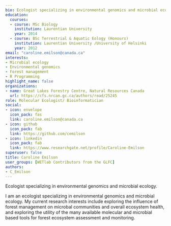 ```yaml
--- 
bio: Ecologist specializing in environmental genomics and microbial ecology.
education:
  courses:
  - course: MSc Biology
    institution: Laurentian University
    year: 2014
  - course: BSc Terrestrial & Aquatic Eology (Honours)
    institution: Laurentian University /University of Helsinki
    year: 2012
email: "caroline.emilson@canada.ca"
interests:
- Microbial ecology
- Environmental genomics
- Forest management
- R Programming
highlight_name: false
organizations:
- name: Great Lakes Forestry Centre, Natural Resources Canada
  url: https://cfs.nrcan.gc.ca/authors/read/25245
role: Molecular Ecologist/ Bioinformatician
social:
- icon: envelope
  icon_pack: fas
  link: caroline.emilson@canada.ca
- icon: github
  icon_pack: fab
  link: https://github.com/cemilson
- icon: linkedin
  icon_pack: fab
  link: https://www.researchgate.net/profile/Caroline-Emilson
superuser: false
title: Caroline Emilson
user_groups: [WETlab Contributors from the GLFC]
authors:
- C_Emilson
---
```




Ecologist specializing in environmental genomics and microbial ecology.

I am an ecologist specializing in environmental genomics and microbial ecology. My current research interests include exploring the influence of forest management on microbal communities and overall ecosystem health, and exploring the utility of the many available molecular and microbial based tools for forest ecosystem assessment and monitoring.
